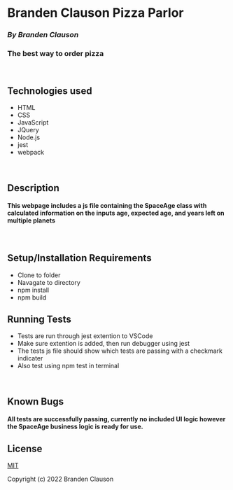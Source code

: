 
# Branden Clauson Pizza Parlor

### ***By Branden Clauson***
### The best way to order pizza

<p>&nbsp<p>

## **Technologies used**

* HTML
* CSS
* JavaScript
* JQuery
* Node.js
* jest
* webpack

<p>&nbsp<p>

## **Description**

#### This webpage includes a js file containing the SpaceAge class with calculated information on the inputs age, expected age, and years left on multiple planets


<p>&nbsp<p>

## **Setup/Installation Requirements**
* Clone to folder
* Navagate to directory
* npm install
* npm build

## **Running Tests**
* Tests are run through jest extention to VSCode
* Make sure extention is added, then run debugger using jest
* The tests js file should show which tests are passing with a checkmark indicater 
* Also test using npm test in terminal

<p>&nbsp<p>

## **Known Bugs**

#### All tests are successfully passing, currently no included UI logic however the SpaceAge business logic is ready for use.

## **License**

[MIT](LICENSE.txt)

Copyright (c) 2022 Branden Clauson

<p>&nbsp<p>
